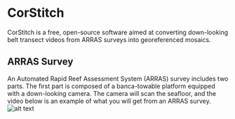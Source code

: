 # CorStitch

CorStitch is a free, open-source software aimed at converting down-looking belt transect videos from ARRAS surveys into georeferenced mosaics.

## ARRAS Survey

An Automated Rapid Reef Assessment System (ARRAS) survey includes two parts. The first part is composed of a banca-towable platform equipped with a down-looking camera. The camera will scan the seafloor, and the video below is an example of what you will get from an ARRAS survey.
![alt text](https://github.com/jclmaypa/CorStitch/blob/main/Sample_Images/Sample_clip.gif?raw=true)
